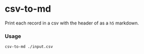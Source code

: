 # csv-to-md

Print each record in a csv with the header of as a `h5` markdown.

### Usage
```
csv-to-md ./input.csv
```
